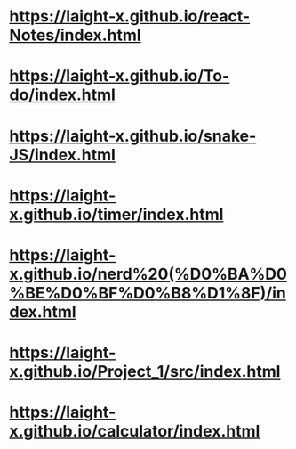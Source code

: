 # https://laight-x.github.io/react-Notes/index.html
# https://laight-x.github.io/To-do/index.html
# https://laight-x.github.io/snake-JS/index.html
# https://laight-x.github.io/timer/index.html
# https://laight-x.github.io/nerd%20(%D0%BA%D0%BE%D0%BF%D0%B8%D1%8F)/index.html
# https://laight-x.github.io/Project_1/src/index.html
# https://laight-x.github.io/calculator/index.html
